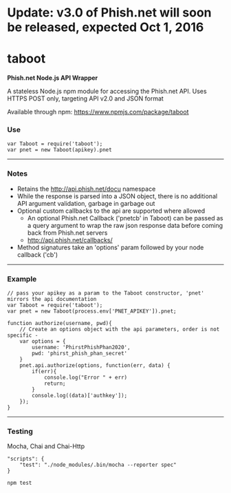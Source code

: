 # Update: v3.0 of Phish.net will soon be released, expected Oct 1, 2016

# taboot

**Phish.net Node.js API Wrapper**

A stateless Node.js npm module for accessing the Phish.net API. Uses HTTPS POST only, targeting API v2.0 and JSON format

Available through npm: https://www.npmjs.com/package/taboot


### Use
```
var Taboot = require('taboot');
var pnet = new Taboot(apikey).pnet
```

---
### Notes 


 * Retains the http://api.phish.net/docu namespace 
 * While the response is parsed into a JSON object, there is no additional API argument validation, garbage in garbage out
 * Optional custom callbacks to the api are supported where allowed
    - An optional Phish.net Callback ('pnetcb' in Taboot) can be passed as a query argument to wrap the raw json response data before coming back from Phish.net servers
    - http://api.phish.net/callbacks/
 * Method signatures take an 'options' param followed by your node callback ('cb')

---

### Example
```
// pass your apikey as a param to the Taboot constructor, 'pnet' mirrors the api documentation
var Taboot = require('taboot');
var pnet = new Taboot(process.env['PNET_APIKEY']).pnet;

function authorize(username, pwd){
    // Create an options object with the api parameters, order is not specific - 
    var options = {
        username: 'PhirstPhishPhan2020',
        pwd: 'phirst_phish_phan_secret'    
    }
    pnet.api.authorize(options, function(err, data) {
        if(err){
            console.log("Error " + err)
            return;
        }
        console.log((data)['authkey']);
    });  
}
```

---
### Testing 
Mocha, Chai and Chai-Http
```
"scripts": {
    "test": "./node_modules/.bin/mocha --reporter spec"
}

npm test
```
